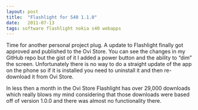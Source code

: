 ```yaml
---
layout: post
title:  "Flashlight for S40 1.1.0"
date:   2011-07-13
tags: software flashlight nokia s40 webapps
---
```

Time for another personal project plug. A update to Flashlight finally got approved and published to the Ovi Store. You can see the changes in my GitHub repo but the gist of it I added a power button and the ability to “dim” the screen. Unfortunately there is no way to do a straight update of the app on the phone so if it is installed you need to uninstall it and then re-download it from Ovi Store.

In less then a month in the Ovi Store Flashlight has over 29,000 downloads which really blows my mind considering that those downloads were based off of version 1.0.0 and there was almost no functionality there.
